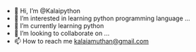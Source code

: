 - 👋 Hi, I’m @Kalaipython
- 👀 I’m interested in learning python programming language ...
- 🌱 I’m currently learning python
- 💞️ I’m looking to collaborate on ...
- 📫 How to reach me kalaiamuthan@gmail.com

<!---
Kalaipython/Kalaipython is a ✨ special ✨ repository because its `README.md` (this file) appears on your GitHub profile.
You can click the Preview link to take a look at your changes.
--->
